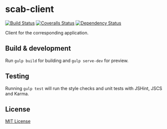 # scab-client

[![Build Status][travis-image]][travis-url] [![Coveralls Status][coveralls-image]][coveralls-url] [![Dependency Status][depstat-image]][depstat-url]

Client for the corresponding application.

## Build & development

Run `gulp build` for building and `gulp serve-dev` for preview.

## Testing

Running `gulp test` will run the style checks and unit tests with JSHint, JSCS and Karma.

## License

[MIT License](http://http://mit-license.org)

[travis-url]: https://travis-ci.org/robpurcell/scab-client
[travis-image]: http://img.shields.io/travis/robpurcell/scab-client.svg?style=flat

[coveralls-url]: https://coveralls.io/github/robpurcell/scab-client?branch=master
[coveralls-image]: http://img.shields.io/coveralls/robpurcell/scab-client.svg?style=flat

[depstat-url]: https://david-dm.org/robpurcell/scab-client#info=devDependencies
[depstat-image]: http://img.shields.io/david/dev/robpurcell/scab-client.svg?style=flat
